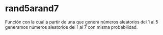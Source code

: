 # rand5arand7
Función con la cual a partir de una que genera números aleatorios del 1 al 5 generamos números aleatorios del 1 al 7 con misma probabilidad.

